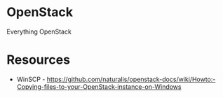 # OpenStack
Everything OpenStack

# Resources
  - WinSCP - https://github.com/naturalis/openstack-docs/wiki/Howto:-Copying-files-to-your-OpenStack-instance-on-Windows
